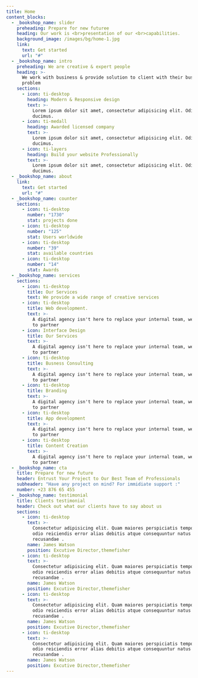 ```yaml
---
title: Home
content_blocks:
  - _bookshop_name: slider
    preheading: Prepare for new futuree
    heading: Our work is <br>presentation of our <br>capabilities.
    background_image: /images/bg/home-1.jpg
    link:
      text: Get started
      url: "#"
  - _bookshop_name: intro
    preheading: We are creative & expert people
    heading: >-
      We work with business & provide solution to client with their business
      problem
    sections:
      - icon: ti-desktop
        heading: Modern & Responsive design
        text: >-
          Lorem ipsum dolor sit amet, consectetur adipisicing elit. Odit,
          ducimus.
      - icon: ti-medall
        heading: Awarded licensed company
        text: >-
          Lorem ipsum dolor sit amet, consectetur adipisicing elit. Odit,
          ducimus.
      - icon: ti-layers
        heading: Build your website Professionally
        text: >-
          Lorem ipsum dolor sit amet, consectetur adipisicing elit. Odit,
          ducimus.
  - _bookshop_name: about
    link:
      text: Get started
      url: "#"
  - _bookshop_name: counter
    sections:
      - icon: ti-desktop
        number: "1730"
        stat: projects done
      - icon: ti-desktop
        number: "125"
        stat: Users worldwide
      - icon: ti-desktop
        number: "39"
        stat: available countries
      - icon: ti-desktop
        number: "14"
        stat: Awards
  - _bookshop_name: services
    sections:
      - icon: ti-desktop
        title: Our Services
        text: We provide a wide range of creative services
      - icon: ti-desktop
        title: Web development.
        text: >-
          A digital agency isn't here to replace your internal team, we're here
          to partner
      - icon: Interface Design
        title: Our Services
        text: >-
          A digital agency isn't here to replace your internal team, we're here
          to partner
      - icon: ti-desktop
        title: Busness Consulting
        text: >-
          A digital agency isn't here to replace your internal team, we're here
          to partner
      - icon: ti-desktop
        title: Branding
        text: >-
          A digital agency isn't here to replace your internal team, we're here
          to partner
      - icon: ti-desktop
        title: App development
        text: >-
          A digital agency isn't here to replace your internal team, we're here
          to partner
      - icon: ti-desktop
        title: Content Creation
        text: >-
          A digital agency isn't here to replace your internal team, we're here
          to partner
  - _bookshop_name: cta
    title: Prepare for new future
    header: Entrust Your Project to Our Best Team of Professionals
    subheader: "Have any project on mind? For immidiate support :"
    number: +23 876 65 455
  - _bookshop_name: testimonial
    title: Clients testimonial
    header: Check out what our clients have to say about us
    sections:
      - icon: ti-desktop
        text: >-
          Consectetur adipisicing elit. Quam maiores perspiciatis temporibus
          odio reiciendis error alias debitis atque consequuntur natus iusto
          recusandae .
        name: James Watson
        position: Excutive Director,themefisher
      - icon: ti-desktop
        text: >-
          Consectetur adipisicing elit. Quam maiores perspiciatis temporibus
          odio reiciendis error alias debitis atque consequuntur natus iusto
          recusandae .
        name: James Watson
        position: Excutive Director,themefisher
      - icon: ti-desktop
        text: >-
          Consectetur adipisicing elit. Quam maiores perspiciatis temporibus
          odio reiciendis error alias debitis atque consequuntur natus iusto
          recusandae .
        name: James Watson
        position: Excutive Director,themefisher
      - icon: ti-desktop
        text: >-
          Consectetur adipisicing elit. Quam maiores perspiciatis temporibus
          odio reiciendis error alias debitis atque consequuntur natus iusto
          recusandae .
        name: James Watson
        position: Excutive Director,themefisher
---
```

